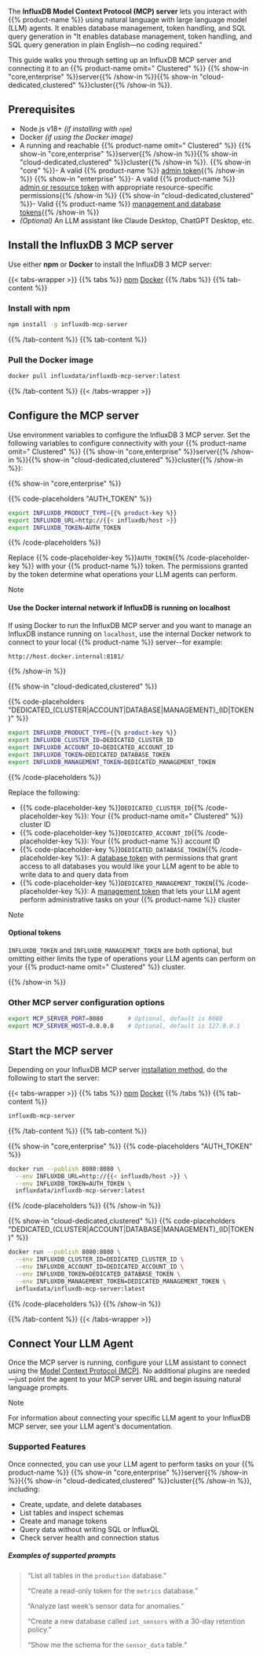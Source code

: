 The **InfluxDB Model Context Protocol (MCP) server** lets you interact with
{{% product-name %}} using natural language with large language model (LLM) agents.
It enables database management, token handling, and SQL query generation in
 "It enables database management, token
  handling, and SQL query generation in plain
  English—no coding required."

This guide walks you through setting up an InfluxDB MCP server and connecting it
to an {{% product-name omit=" Clustered" %}} {{% show-in "core,enterprise" %}}server{{% /show-in %}}{{% show-in "cloud-dedicated,clustered" %}}cluster{{% /show-in %}}.

## Prerequisites

- Node.js v18+ _(if installing with `npm`)_
- Docker _(if using the Docker image)_
- A running and reachable {{% product-name omit=" Clustered" %}}
  {{% show-in "core,enterprise" %}}server{{% /show-in %}}{{% show-in "cloud-dedicated,clustered" %}}cluster{{% /show-in %}}.
{{% show-in "core" %}}- A valid {{% product-name %}} [admin token](/influxdb3/core/admin/tokens/admin/){{% /show-in %}}
{{% show-in "enterprise" %}}- A valid {{% product-name %}} [admin or resource token](/influxdb3/enterprise/admin/tokens/#manage-admin-tokens) with appropriate resource-specific permissions{{% /show-in %}}
{{% show-in "cloud-dedicated,clustered" %}}- Valid {{% product-name %}} [management and database tokens](/influxdb3/cloud-dedicated/admin/tokens/){{% /show-in %}}
- _(Optional)_ An LLM assistant like Claude Desktop, ChatGPT Desktop, etc.

## Install the InfluxDB 3 MCP server

Use either **npm** or **Docker** to install the InfluxDB 3 MCP server:

{{< tabs-wrapper >}}
{{% tabs %}}
[npm](#)
[Docker](#)
{{% /tabs %}}
{{% tab-content %}}
<!--------------------------------- BEGIN NPM --------------------------------->

### Install with npm

<!-- pytest.mark.skip -->
```bash
npm install -g influxdb-mcp-server
```

<!---------------------------------- END NPM ---------------------------------->
{{% /tab-content %}}
{{% tab-content %}}
<!------------------------------- BEGIN DOCKER -------------------------------->

### Pull the Docker image

<!-- pytest.mark.skip -->
```bash
docker pull influxdata/influxdb-mcp-server:latest
```

<!------------------------------- END DOCKER -------------------------------->
{{% /tab-content %}}
{{< /tabs-wrapper >}}

## Configure the MCP server

Use environment variables to configure the InfluxDB 3 MCP server.
Set the following variables to configure connectivity with your {{% product-name omit=" Clustered" %}}
{{% show-in "core,enterprise" %}}server{{% /show-in %}}{{% show-in "cloud-dedicated,clustered" %}}cluster{{% /show-in %}}:

{{% show-in "core,enterprise" %}}

{{% code-placeholders "AUTH_TOKEN" %}}
<!-- pytest.mark.skip -->
```bash
export INFLUXDB_PRODUCT_TYPE={{% product-key %}}
export INFLUXDB_URL=http://{{< influxdb/host >}}
export INFLUXDB_TOKEN=AUTH_TOKEN
```
{{% /code-placeholders %}}

Replace {{% code-placeholder-key %}}`AUTH_TOKEN`{{% /code-placeholder-key %}}
with your {{% product-name %}} token. The permissions granted by the token
determine what operations your LLM agents can perform.

> [!Note]
> #### Use the Docker internal network if InfluxDB is running on localhost
>
> If using Docker to run the InfluxDB MCP server and you want to manage an
> InfluxDB instance running on `localhost`, use the internal Docker network
> to connect to your local {{% product-name %}} server--for example:
>
> ```txt
> http://host.docker.internal:8181/
> ```
{{% /show-in %}}

{{% show-in "cloud-dedicated,clustered" %}}

{{% code-placeholders "DEDICATED_(CLUSTER|ACCOUNT|DATABASE|MANAGEMENT)_(ID|TOKEN)" %}}
<!-- pytest.mark.skip -->
```bash
export INFLUXDB_PRODUCT_TYPE={{% product-key %}}
export INFLUXDB_CLUSTER_ID=DEDICATED_CLUSTER_ID
export INFLUXDB_ACCOUNT_ID=DEDICATED_ACCOUNT_ID
export INFLUXDB_TOKEN=DEDICATED_DATABASE_TOKEN
export INFLUXDB_MANAGEMENT_TOKEN=DEDICATED_MANAGEMENT_TOKEN
```
{{% /code-placeholders %}}

Replace the following:

- {{% code-placeholder-key %}}`DEDICATED_CLUSTER_ID`{{% /code-placeholder-key %}}:
  Your {{% product-name omit=" Clustered" %}} cluster ID
- {{% code-placeholder-key %}}`DEDICATED_ACCOUNT_ID`{{% /code-placeholder-key %}}:
  Your {{% product-name %}} account ID
- {{% code-placeholder-key %}}`DEDICATED_DATABASE_TOKEN`{{% /code-placeholder-key %}}:
  A [database token](/influxdb3/cloud-dedicated/admin/tokens/database/) with
  permissions that grant access to all databases you would like your LLM agent
  to be able to write data to and query data from
- {{% code-placeholder-key %}}`DEDICATED_MANAGEMENT_TOKEN`{{% /code-placeholder-key %}}:
  A [management token](/influxdb3/cloud-dedicated/admin/tokens/management/) that
  lets your LLM agent perform administrative tasks on your {{% product-name %}} cluster

> [!Note]
> #### Optional tokens
>
> `INFLUXDB_TOKEN` and `INFLUXDB_MANAGEMENT_TOKEN` are both optional, but omitting
> either limits the type of operations your LLM agents can perform on your
> {{% product-name omit=" Clustered" %}} cluster.

{{% /show-in %}}

### Other MCP server configuration options

```bash
export MCP_SERVER_PORT=8080       # Optional, default is 8080
export MCP_SERVER_HOST=0.0.0.0    # Optional, default is 127.0.0.1
```

## Start the MCP server

Depending on your InfluxDB MCP server [installation method](#install-the-influxdb-3-mcp-server),
do the following to start the server:

{{< tabs-wrapper >}}
{{% tabs %}}
[npm](#)
[Docker](#)
{{% /tabs %}}
{{% tab-content %}}
<!--------------------------------- BEGIN NPM --------------------------------->

<!-- pytest.mark.skip -->
```bash
influxdb-mcp-server
```

<!---------------------------------- END NPM ---------------------------------->
{{% /tab-content %}}
{{% tab-content %}}
<!------------------------------- BEGIN DOCKER -------------------------------->

{{% show-in "core,enterprise" %}}
{{% code-placeholders "AUTH_TOKEN" %}}
<!-- pytest.mark.skip -->
```bash
docker run --publish 8080:8080 \
  --env INFLUXDB_URL=http://{{< influxdb/host >}} \
  --env INFLUXDB_TOKEN=AUTH_TOKEN \
  influxdata/influxdb-mcp-server:latest
```
{{% /code-placeholders %}}
{{% /show-in %}}

{{% show-in "cloud-dedicated,clustered" %}}
{{% code-placeholders "DEDICATED_(CLUSTER|ACCOUNT|DATABASE|MANAGEMENT)_(ID|TOKEN)" %}}
<!-- pytest.mark.skip -->
```bash
docker run --publish 8080:8080 \
  --env INFLUXDB_CLUSTER_ID=DEDICATED_CLUSTER_ID \
  --env INFLUXDB_ACCOUNT_ID=DEDICATED_ACCOUNT_ID \
  --env INFLUXDB_TOKEN=DEDICATED_DATABASE_TOKEN \
  --env INFLUXDB_MANAGEMENT_TOKEN=DEDICATED_MANAGEMENT_TOKEN \
  influxdata/influxdb-mcp-server:latest
```
{{% /code-placeholders %}}
{{% /show-in %}}

<!------------------------------- END DOCKER -------------------------------->
{{% /tab-content %}}
{{< /tabs-wrapper >}}

## Connect Your LLM Agent

Once the MCP server is running, configure your LLM assistant to connect using
the [Model Context Protocol (MCP)](https://github.com/influxdata/model-context-protocol).
No additional plugins are needed—just point the agent to your MCP server URL
and begin issuing natural language prompts.

> [!Note]
> For information about connecting your specific LLM agent to your InfluxDB MCP
> server, see your LLM agent's documentation.

### Supported Features

Once connected, you can use your LLM agent to perform tasks on your 
{{% product-name %}} {{% show-in "core,enterprise" %}}server{{% /show-in %}}{{% show-in "cloud-dedicated,clustered" %}}cluster{{% /show-in %}},
including:

- Create, update, and delete databases
- List tables and inspect schemas
- Create and manage tokens
- Query data without writing SQL or InfluxQL
- Check server health and connection status

##### Examples of supported prompts

> “List all tables in the `production` database.”
>
> “Create a read-only token for the `metrics` database.”
>
> “Analyze last week’s sensor data for anomalies.”
>
> “Create a new database called `iot_sensors` with a 30-day retention policy.”
>
> “Show me the schema for the `sensor_data` table.”

